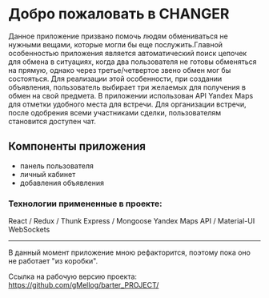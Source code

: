 # Добро пожаловать в CHANGER

Данное приложение призвано помочь людям обмениваться не нужными вещами, которые могли бы еще послужить.Главной особенностью приложения является автоматический поиск цепочек для обмена в ситуациях, когда два пользователя не готовы обменяться на прямую, однако через третье/четвертое звено обмен мог бы состояться. Для реализации этой особенности, при создании объявления, пользователь выбирает три желаемых для получения в обмен на свой предмета. В приложении использован API Yandex Maps для отметки удобного места для встречи. Для организации встречи, после одобрения всеми участниками сделки, пользователям становится доступен чат.

## Компоненты приложения

- панель пользователя
- личный кабинет
- добавления объявления

### Технологии примененные в проекте:

React / Redux / Thunk
Express / Mongoose
Yandex Maps API / Material-UI
WebSockets

---

В данный момент приложение мною рефакторится, поэтому пока оно не работает "из коробки".

Ссылка на рабочую версию проекта:
https://github.com/gMellog/barter_PROJECT/
